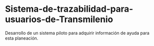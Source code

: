 # Sistema-de-trazabilidad-para-usuarios-de-Transmilenio
Desarrollo de un sistema piloto para adquirir información de ayuda para  esta planeación.
